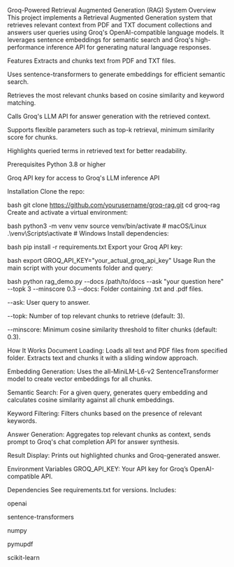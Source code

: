 Groq-Powered Retrieval Augmented Generation (RAG) System
Overview
This project implements a Retrieval Augmented Generation system that retrieves relevant context from PDF and TXT document collections and answers user queries using Groq's OpenAI-compatible language models. It leverages sentence embeddings for semantic search and Groq's high-performance inference API for generating natural language responses.

Features
Extracts and chunks text from PDF and TXT files.

Uses sentence-transformers to generate embeddings for efficient semantic search.

Retrieves the most relevant chunks based on cosine similarity and keyword matching.

Calls Groq's LLM API for answer generation with the retrieved context.

Supports flexible parameters such as top-k retrieval, minimum similarity score for chunks.

Highlights queried terms in retrieved text for better readability.

Prerequisites
Python 3.8 or higher

Groq API key for access to Groq's LLM inference API

Installation
Clone the repo:

bash
git clone https://github.com/yourusername/groq-rag.git
cd groq-rag
Create and activate a virtual environment:

bash
python3 -m venv venv
source venv/bin/activate  # macOS/Linux
.\venv\Scripts\activate   # Windows
Install dependencies:

bash
pip install -r requirements.txt
Export your Groq API key:

bash
export GROQ_API_KEY="your_actual_groq_api_key"
Usage
Run the main script with your documents folder and query:

bash
python rag_demo.py --docs /path/to/docs --ask "your question here" --topk 3 --minscore 0.3
--docs: Folder containing .txt and .pdf files.

--ask: User query to answer.

--topk: Number of top relevant chunks to retrieve (default: 3).

--minscore: Minimum cosine similarity threshold to filter chunks (default: 0.3).

How It Works
Document Loading: Loads all text and PDF files from specified folder. Extracts text and chunks it with a sliding window approach.

Embedding Generation: Uses the all-MiniLM-L6-v2 SentenceTransformer model to create vector embeddings for all chunks.

Semantic Search: For a given query, generates query embedding and calculates cosine similarity against all chunk embeddings.

Keyword Filtering: Filters chunks based on the presence of relevant keywords.

Answer Generation: Aggregates top relevant chunks as context, sends prompt to Groq's chat completion API for answer synthesis.

Result Display: Prints out highlighted chunks and Groq-generated answer.

Environment Variables
GROQ_API_KEY: Your API key for Groq’s OpenAI-compatible API.

Dependencies
See requirements.txt for versions. Includes:

openai

sentence-transformers

numpy

pymupdf

scikit-learn

